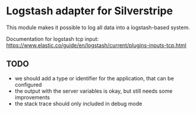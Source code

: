 Logstash adapter for Silverstripe
=================================

This module makes it possible to log all data into a logstash-based system.

Documentation for logstash tcp input: https://www.elastic.co/guide/en/logstash/current/plugins-inputs-tcp.html

## TODO

 * we should add a type or identifier for the application, that can be configured
 * the output with the server variables is okay, but still needs some improvements
 * the stack trace should only included in debug mode